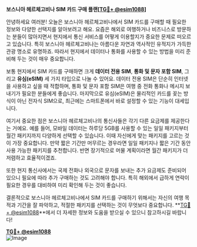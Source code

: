 **보스니아 헤르체고비나 SIM 카드 구매 플랜[[TG💪+ @esim1088](https://t.me/s/esim1088)]**

안녕하세요 여러분! 오늘은 보스니아 헤르체고비나에서 SIM 카드를 구매할 때 필요한 정보와 다양한 선택지를 알아보려고 해요. 요즘은 해외로 여행하거나 비즈니스로 방문하는 분들이 많아지면서 현지에서 통신 서비스를 어떻게 이용할지가 중요한 문제로 떠오르고 있습니다. 특히 보스니아 헤르체고비나는 아름다운 자연과 역사적인 유적지가 가득한 관광 명소로 유명하죠. 따라서 현지에서 데이터나 통화를 사용할 수 있는 방법을 미리 준비해 두는 것이 매우 중요합니다.

보통 현지에서 SIM 카드를 구매하면 크게 **데이터 전용 SIM**, **통화 및 문자 포함 SIM**, 그리고 **유심(eSIM)** 세 가지 타입으로 나눌 수 있어요. 데이터 전용 SIM은 단순히 인터넷을 사용하고 싶을 때 적합하며, 통화 및 문자 포함 SIM은 여행 중 전화 통화나 메시지 보내기가 필요한 분들에게 좋습니다. 마지막으로 유심(eSIM)은 물리적인 카드를 꽂는 방식이 아닌 전자식 SIM으로, 최근에는 스마트폰에서 바로 설정할 수 있는 기능이 대세입니다.

여기서 중요한 점은 보스니아 헤르체고비나의 통신사들은 각기 다른 요금제를 제공한다는 거예요. 예를 들어, 모바일 데이터는 하루당 5GB를 사용할 수 있는 일일 패키지부터 월간 패키지까지 다양하게 선택할 수 있습니다. 이때 자신에게 맞는 패키지를 고르는 것이 가장 중요합니다. 만약 짧은 기간만 머무르는 경우라면 일일 패키지나 짧은 기간 동안 사용 가능한 패키지를 추천합니다. 반면 장기적으로 머물 계획이라면 월간 패키지가 더 저렴하고 효율적이겠죠.

또한 현지 통신사에서는 국제 전화나 외국으로 문자를 보내는 추가 요금제도 준비되어 있으니 필요에 따라 추가 구매하는 것도 고려해야 합니다. 특히 해외에서 급하게 연락이 필요한 경우를 대비하여 미리 확인해 두는 것이 좋습니다.

결론적으로 보스니아 헤르체고비나에서 SIM 카드를 구매하기 위해서는 자신의 여행 목적과 기간을 잘 파악하고, 적절한 패키지를 선택하는 것이 무엇보다 중요합니다. **[TG💪+ @esim1088](https://t.me/s/esim1088)**에서 더 자세한 정보와 도움을 받으실 수 있으니 참고하시길 바랍니다!

**[TG💪+ @esim1088](https://t.me/s/esim1088)**  
![Image](https://i.postimg.cc/Y0z9fWf4/image.png)